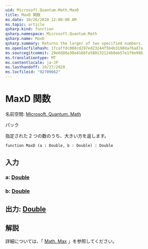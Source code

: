 ```yaml
---
uid: Microsoft.Quantum.Math.MaxD
title: MaxD 関数
ms.date: 10/26/2020 12:00:00 AM
ms.topic: article
qsharp.kind: function
qsharp.namespace: Microsoft.Quantum.Math
qsharp.name: MaxD
qsharp.summary: Returns the larger of two specified numbers.
ms.openlocfilehash: 1fcaffdc008cd297ed23244f5b4b3190da76ad7a
ms.sourcegitcommit: 29e0d88a30e4166fa580132124b0eb57e1f0e986
ms.translationtype: MT
ms.contentlocale: ja-JP
ms.lasthandoff: 10/27/2020
ms.locfileid: "92709662"
---
```

# <a name="maxd-function"></a>MaxD 関数

名前空間: [Microsoft. Quantum. Math](xref:Microsoft.Quantum.Math)

パック [](https://nuget.org/packages/)


指定された 2 つの数のうち、大きい方を返します。

```qsharp
function MaxD (a : Double, b : Double) : Double
```


## <a name="input"></a>入力

### <a name="a--double"></a>a: [Double](xref:microsoft.quantum.lang-ref.double)




### <a name="b--double"></a>b: [Double](xref:microsoft.quantum.lang-ref.double)





## <a name="output--double"></a>出力: [Double](xref:microsoft.quantum.lang-ref.double)



## <a name="remarks"></a>解説

詳細については、「 [Math. Max](https://docs.microsoft.com/dotnet/api/system.math.max) 」を参照してください。